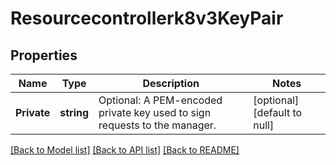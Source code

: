 # Resourcecontrollerk8v3KeyPair

## Properties
Name | Type | Description | Notes
------------ | ------------- | ------------- | -------------
**Private** | **string** | Optional: A PEM-encoded private key used to sign requests to the manager. | [optional] [default to null]

[[Back to Model list]](../README.md#documentation-for-models) [[Back to API list]](../README.md#documentation-for-api-endpoints) [[Back to README]](../README.md)

